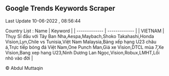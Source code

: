 

## Google Trends Keywords Scraper 
 
Last Update 10-06-2022 , 08:56:44

Country List :
 Name  | Keyword |
| ------------- | ------------- |
| VIETNAM | Thụy Sĩ đấu với Tây Ban Nha,Aespa,Maybach,Shoko Takahashi,Honda Vision,Lyn,Chile vs Tunisia,Việt Nam Malaysia,Bảng xếp hạng U23 châu á,Trực tiếp bóng đá Việt Nam,One Punch Man,Giá xe Vision,DTCL mùa 7,Xe Vision,Bang xep hang U23,Ninh Dương Lan Ngọc,Vision,Robux,LMHT,Lối nhỏ vào đời |



© Abdul Muttaqin 
